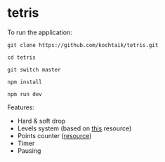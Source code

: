 # tetris

To run the application:

`git clone https://github.com/kochtaik/tetris.git`

`cd tetris`

`git switch master`

`npm install`

`npm run dev`

Features:
  * Hard & soft drop
  * Levels system (based on [this](https://tetris.fandom.com/wiki/Tetris_(NES,_Nintendo)) resource)
  * Points counter ([resource](https://ru.wikipedia.org/wiki/%D0%A2%D0%B5%D1%82%D1%80%D0%B8%D1%81#%D0%9D%D0%B0%D1%87%D0%B8%D1%81%D0%BB%D0%B5%D0%BD%D0%B8%D0%B5_%D0%BE%D1%87%D0%BA%D0%BE%D0%B2))
  * Timer
  * Pausing
